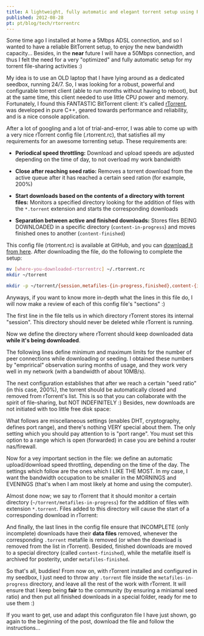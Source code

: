 ```yaml
---
title: A lightweight, fully automatic and elegant torrent setup using RTorrent
published: 2012-08-28
pt: pt/blog/tech/rtorrentrc
---
```


Some time ago I installed at home a 5Mbps ADSL connection, and so I wanted to have a reliable BitTorrent setup, to enjoy the new bandwidth capacity...
Besides, in the **near** future I will have a 50Mbps connection,
and thus I felt the need for a very "optimized" and fully automatic setup for my torrent file-sharing activities :)

My idea is to use an OLD laptop that I have lying around as a dedicated seedbox, running 24/7.
So, I was looking for a robust, powerful and configurable torrent client (able to run months without having to reboot),
but at the same time, this client needed to use little CPU power and memory.
Fortunately, I found this FANTASTIC BitTorrent client: it's called [rTorrent][1],
was developed in pure C++, geared towards performance and reliability, and is a nice console application.

After a lot of googling and a lot of trial-and-error, I was able to come up with a very nice rTorrent config file (.rtorrent.rc),
that satisfies all my requirements for an awesome torrenting setup. These requirements are:

  * **Periodical speed throttling:** Download and upload speeds are adjusted depending on the time of day, to not overload my work bandwidth

  * **Close after reaching seed ratio:** Removes a torrent download from the active queue after it has reached a certain seed ration (for example, 200%)

  * **Start downloads based on the contents of a directory with torrent files:** Monitors a specified directory
    looking for the addition of files with the `*.torrent` extension and starts the corresponding downloads

  * **Separation between active and finished downloads:** Stores files BEING DOWNLOADED in a specific directory
    (`content-in-progress`) and moves finished ones to another (`content-finished`)

This config file (rtorrent.rc) is available at GitHub,
and you can [download it from here](https://raw.github.com/joaopizani/rtorrentrc/master/rtorrent.rc).
After downloading the file, do the following to complete the setup:

```bash
mv [where-you-downloaded-rtorrentrc] ~/.rtorrent.rc
mkdir ~/torrent

mkdir -p ~/torrent/{session,metafiles-{in-progress,finished},content-{in-progress,finished}}
```

Anyways, if you want to know more in-depth what the lines in this file do, I will now make a review of each of this config file's "sections" :)

<!--more-->

The first line in the file tells us in which directory rTorrent stores its internal "session".
This directory should never be deleted while rTorrent is running.

<script src="http://gist-it.sudarmuthu.com/github/joaopizani/rtorrentrc/blob/master/rtorrent.rc?slice=0&footer=no"></script>

Now we define the directory where rTorrent should keep downloaded data **while it's being downloaded**.

<script src="http://gist-it.sudarmuthu.com/github/joaopizani/rtorrentrc/blob/master/rtorrent.rc?slice=1&footer=no"></script>

The following lines define minimum and maximum limits for the number of peer connections while downloading or seeding.
I obtained these numbers by "emprirical" observation suring months of usage, and they work very well in my network (with a bandwidth of about 10MB/s).

<script src="http://gist-it.sudarmuthu.com/github/joaopizani/rtorrentrc/blob/master/rtorrent.rc?slice=3:9&footer=no"></script>

The next configuration establishes that after we reach a certain "seed ratio" (in this case, 200%),
the torrent should be automatically closed and removed from rTorrent's list.
This is so that you can collaborate with the spirit of file-sharing, but NOT INDEFINITELY :)
Besides, new downloads are not initiated with too little free disk space:

<script src="http://gist-it.sudarmuthu.com/github/joaopizani/rtorrentrc/blob/master/rtorrent.rc?slice=11:19&footer=no"></script>

What follows are miscellaneous settings (enables DHT, cryptography, defines port range), and there's nothing VERY special about them.
The only setting which you should pay attention to is "port range".
You must set this option to a range which is open (forwarded) in case you are behind a router nas/firewall.

<script src="http://gist-it.sudarmuthu.com/github/joaopizani/rtorrentrc/blob/master/rtorrent.rc?slice=22:28&footer=no"></script>

Now for a vey important section in the file: we define an automatic upload/download speed throttling, depending on the time of the day.
The settings which follow are the ones which I LIKE THE MOST.
In my case, I want the bandwidth occupation to be smaller in the MORNINGS and EVENINGS (that's when I am most likely at home and using the computer).

<script src="http://gist-it.sudarmuthu.com/github/joaopizani/rtorrentrc/blob/master/rtorrent.rc?slice=31:45&footer=no"></script>

Almost done now; we say to rTorrent that it should monitor a certain directory (`~/torrent/metafiles-in-progress`)
for the addition of files with extension `*.torrent`. Files added to this directory will cause the start of a corresponding download in rTorrent:

<script src="http://gist-it.sudarmuthu.com/github/joaopizani/rtorrentrc/blob/master/rtorrent.rc?slice=48:49&footer=no"></script>

And finally, the last lines in the config file ensure that INCOMPLETE (only incomplete) downloads have their **data files** removed,
whenever the corresponding `.torrent` metafile is removed (or when the download is removed from the list in rTorrent).
Besided, finished downloads are moved to a special directory (called `content-finished`),
while the metafile itself is archived for posterity, under `metafiles-finished`.

<script src="http://gist-it.sudarmuthu.com/github/joaopizani/rtorrentrc/blob/master/rtorrent.rc?slice=51:56&footer=no"></script>

So that's all, buddies!
From now on, with rTorrent installed and configured in my seedbox,
I just need to throw any `.torrent` file inside the `metafiles-in-progress` directory, and leave all the rest of the work with rTorrent.
It will ensure that I keep being **fair** to the community (by ensuring a miniamal seed ratio) and then put all finished downloads in a special folder,
ready for me to use them :)

If you want to get, use and adapt this configuraton file I have just shown, go again to the beginning of the post,
download the file and follow the instructions...

[1]: <http://libtorrent.rakshasa.no>
